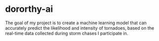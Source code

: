 # dororthy-ai
The goal of my project is to create a machine learning model that can accurately predict the likelihood and intensity of tornadoes, based on the real-time data collected during storm chases I participate in.
